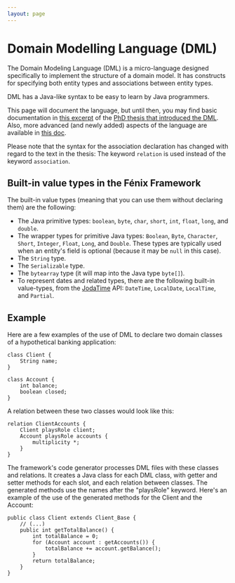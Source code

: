 ```yaml
---
layout: page
---
```


# Domain Modelling Language (DML)

The Domain Modeling Language (DML) is a micro-language designed specifically
to implement the structure of a domain model. It has constructs for specifying
both entity types and associations between entity types.

DML has a Java-like syntax to be easy to learn by Java programmers.

This page will document the language, but until then, you may find basic
documentation in [this excerpt][cachopo-phd-dml] of the
[PhD thesis that introduced the DML][cachopo-phd].  Also, more advanced (and
newly added) aspects of the language are available in
[this doc][dml-reference].

Please note that the syntax for the association declaration has changed with
regard to the text in the thesis: The keyword `relation` is used instead of
the keyword `association`.

## Built-in value types in the Fénix Framework

The built-in value types (meaning that you can use them without declaring
them) are the following:

  * The Java primitive types: `boolean`, `byte`, `char`, `short`, `int`,
    `float`, `long`, and `double`.
  * The wrapper types for primitive Java types: `Boolean`, `Byte`,
    `Character`, `Short`, `Integer`, `Float`, `Long`, and `Double`. These
    types are typically used when an entity's field is optional (because it
    may be `null` in this case).
  * The `String` type.
  * The `Serializable` type.
  * The `bytearray` type (it will map into the Java type `byte[]`).
  * To represent dates and related types, there are the following built-in
    value-types, from the [JodaTime](http://joda-time.sourceforge.net/) API:
    `DateTime`, `LocalDate`, `LocalTime`, and `Partial`.

## Example

Here are a few examples of the use of DML to declare two domain classes of a hypothetical banking application:

    class Client {
        String name;
    }

    class Account {
        int balance;
        boolean closed;
    }

A relation between these two classes would look like this:

    relation ClientAccounts {
        Client playsRole client;
        Account playsRole accounts {
            multiplicity *;
        }
    }

The framework's code generator processes DML files with these classes and relations.
It creates a Java class for each DML class, with getter and setter methods for each slot, and each relation between classes.
The generated methods use the names after the "playsRole" keyword.
Here's an example of the use of the generated methods for the Client and the Account:

    public class Client extends Client_Base {
        // (...)
        public int getTotalBalance() {
            int totalBalance = 0;
            for (Account account : getAccounts()) {
                totalBalance += account.getBalance();
            }
            return totalBalance;
        }
    }



[cachopo-phd-dml]: https://github.com/fenix-framework/fenix-framework/blob/master/docs/dml-doc.pdf?raw=true
[cachopo-phd]: https://dspace.ist.utl.pt/bitstream/2295/132008/2/cachopo-phd.pdf
[dml-reference]: https://github.com/fenix-framework/fenix-framework/blob/master/docs/dml-reference.md

